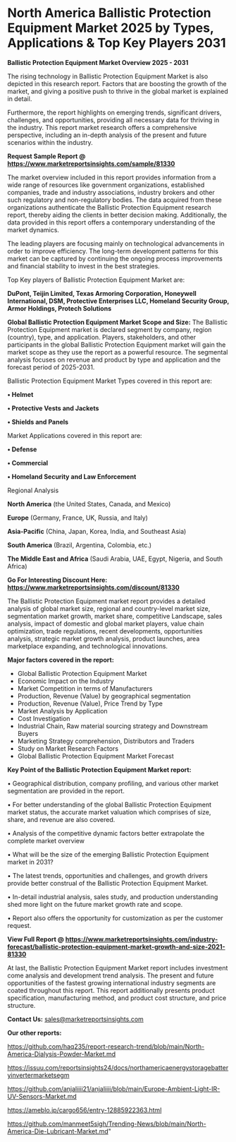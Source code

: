 # North America Ballistic Protection Equipment Market 2025 by Types, Applications & Top Key Players 2031

<Strong> Ballistic Protection Equipment Market Overview 2025 - 2031</strong>

The rising technology in Ballistic Protection Equipment Market is also depicted in this research report. Factors that are boosting the growth of the market, and giving a positive push to thrive in the global market is explained in detail.

Furthermore, the report highlights on emerging trends, significant drivers, challenges, and opportunities, providing all necessary data for thriving in the industry. This report market research offers a comprehensive perspective, including an in-depth analysis of the present and future scenarios within the industry.

<strong>Request Sample Report @ <a href=https://www.marketreportsinsights.com/sample/81330>https://www.marketreportsinsights.com/sample/81330</a></strong>

The market overview included in this report provides information from a wide range of resources like government organizations, established companies, trade and industry associations, industry brokers and other such regulatory and non-regulatory bodies. The data acquired from these organizations authenticate the Ballistic Protection Equipment research report, thereby aiding the clients in better decision making. Additionally, the data provided in this report offers a contemporary understanding of the market dynamics.

The leading players are focusing mainly on technological advancements in order to improve efficiency. The long-term development patterns for this market can be captured by continuing the ongoing process improvements and financial stability to invest in the best strategies.

Top Key players of Ballistic Protection Equipment Market are:

<strong>DuPont, Teijin Limited, Texas Armoring Corporation, Honeywell International, DSM, Protective Enterprises LLC, Homeland Security Group, Armor Holdings, Protech Solutions</strong>

<strong><b>Global Ballistic Protection Equipment Market Scope and Size:</b></strong>
The Ballistic Protection Equipment market is declared segment by company, region (country), type, and application. Players, stakeholders, and other participants in the global Ballistic Protection Equipment market will gain the market scope as they use the report as a powerful resource. The segmental analysis focuses on revenue and product by type and application and the forecast period of 2025-2031.

Ballistic Protection Equipment Market Types covered in this report are:

<strong>• Helmet

• Protective Vests and Jackets

• Shields and Panels</strong>

Market Applications covered in this report are:

<strong>• Defense

• Commercial

• Homeland Security and Law Enforcement</strong> 

Regional Analysis

<strong>North America</strong> (the United States, Canada, and Mexico)

<strong>Europe</strong> (Germany, France, UK, Russia, and Italy)

<strong>Asia-Pacific</strong> (China, Japan, Korea, India, and Southeast Asia)

<strong>South America</strong> (Brazil, Argentina, Colombia, etc.)

<strong>The Middle East and Africa</strong> (Saudi Arabia, UAE, Egypt, Nigeria, and South Africa)

<strong>Go For Interesting Discount Here: <a href=https://www.marketreportsinsights.com/discount/81330>https://www.marketreportsinsights.com/discount/81330</a></strong>

The Ballistic Protection Equipment market report provides a detailed analysis of global market size, regional and country-level market size, segmentation market growth, market share, competitive Landscape, sales analysis, impact of domestic and global market players, value chain optimization, trade regulations, recent developments, opportunities analysis, strategic market growth analysis, product launches, area marketplace expanding, and technological innovations.

<strong><b>Major factors covered in the report:</b></strong>
<ul>
  <li>Global Ballistic Protection Equipment Market </li>
  <li>Economic Impact on the Industry</li>
  <li>Market Competition in terms of Manufacturers</li>
  <li>Production, Revenue (Value) by geographical segmentation</li>
  <li>Production, Revenue (Value), Price Trend by Type</li>
  <li>Market Analysis by Application</li>
  <li>Cost Investigation</li>
  <li>Industrial Chain, Raw material sourcing strategy and Downstream Buyers</li>
  <li>Marketing Strategy comprehension, Distributors and Traders</li>
  <li>Study on Market Research Factors</li>
  <li>Global Ballistic Protection Equipment Market Forecast</li>
</ul>

<strong><b>Key Point of the Ballistic Protection Equipment Market report:</b></strong>

• Geographical distribution, company profiling, and various other market segmentation are provided in the report.

• For better understanding of the global Ballistic Protection Equipment market status, the accurate market valuation which comprises of size, share, and revenue are also covered.

• Analysis of the competitive dynamic factors better extrapolate the complete market overview

• What will be the size of the emerging Ballistic Protection Equipment market in 2031?

• The latest trends, opportunities and challenges, and growth drivers provide better construal of the Ballistic Protection Equipment Market.

• In-detail industrial analysis, sales study, and production understanding shed more light on the future market growth rate and scope.

• Report also offers the opportunity for customization as per the customer request.

<strong><b>View Full Report @ <a href=https://www.marketreportsinsights.com/industry-forecast/ballistic-protection-equipment-market-growth-and-size-2021-81330>https://www.marketreportsinsights.com/industry-forecast/ballistic-protection-equipment-market-growth-and-size-2021-81330</a></b></strong>


At last, the Ballistic Protection Equipment Market report includes investment come analysis and development trend analysis. The present and future opportunities of the fastest growing international industry segments are coated throughout this report. This report additionally presents product specification, manufacturing method, and product cost structure, and price structure.

<strong>Contact Us:</strong>
sales@marketreportsinsights.com

<strong>Our other reports:</strong>

<a href=https://github.com/haq235/report-research-trend/blob/main/North-America-Dialysis-Powder-Market.md>https://github.com/haq235/report-research-trend/blob/main/North-America-Dialysis-Powder-Market.md</a>

<a href=https://issuu.com/reportsinsights24/docs/northamericaenergystoragebatteryinvertermarketsegm>https://issuu.com/reportsinsights24/docs/northamericaenergystoragebatteryinvertermarketsegm</a>

<a href=https://github.com/anjaliiii21/anjaliiii/blob/main/Europe-Ambient-Light-IR-UV-Sensors-Market.md>https://github.com/anjaliiii21/anjaliiii/blob/main/Europe-Ambient-Light-IR-UV-Sensors-Market.md</a>

<a href=https://ameblo.jp/cargo656/entry-12885922363.html>https://ameblo.jp/cargo656/entry-12885922363.html</a>

<a href=https://github.com/manmeet5sigh/Trending-News/blob/main/North-America-Die-Lubricant-Market.md>https://github.com/manmeet5sigh/Trending-News/blob/main/North-America-Die-Lubricant-Market.md</a>"

